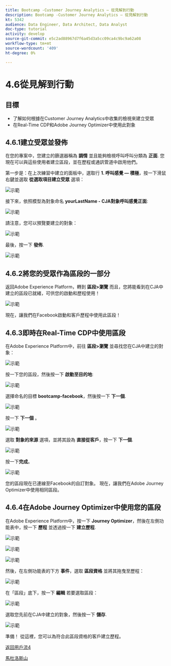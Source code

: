 ```yaml
---
title: Bootcamp -Customer Journey Analytics — 從見解到行動
description: Bootcamp -Customer Journey Analytics — 從見解到行動
kt: 5342
audience: Data Engineer, Data Architect, Data Analyst
doc-type: tutorial
activity: develop
source-git-commit: e5c2ad88967d7f6a45d3a5cc09ca4c9bc9a62a08
workflow-type: tm+mt
source-wordcount: '409'
ht-degree: 0%

---
```


# 4.6從見解到行動

## 目標

- 了解如何根據在Customer Journey Analytics中收集的檢視來建立受眾
- 在Real-Time CDP和Adobe Journey Optimizer中使用此對象

## 4.6.1建立受眾並發佈

在您的專案中，您建立的篩選器稱為 **調情** 並且能夠檢視呼叫呼叫分類為 **正面**. 您現在可以與這些使用者建立區段，並在歷程或通訊管道中啟用他們。

第一步是：在上次練習中建立的面板中，選取行 **1. 呼叫感覺 — 積極**，按一下滑鼠右鍵並選取 **從選取項目建立受眾** 選項：

![示範](./images/aud1.png)

接下來，依照模型為對象命名 **yourLastName - CJA對象呼叫感覺正面**:

![示範](./images/aud2.png)

請注意，您可以預覽要建立的對象：

![示範](./images/aud3.png)

最後，按一下 **發佈**.

![示範](./images/aud4.png)

## 4.6.2將您的受眾作為區段的一部分

返回Adobe Experience Platform，轉到 **區段>瀏覽** 而且，您將能看到在CJA中建立的區段已就緒，可供您的啟動和歷程使用！

![示範](./images/aud5.png)

現在，讓我們在Facebook啟動和客戶歷程中使用此區段！

## 4.6.3即時在Real-Time CDP中使用區段

在Adobe Experience Platform中，前往 **區段>瀏覽** 並尋找您在CJA中建立的對象：

![示範](./images/aud6.png)

按一下您的區段，然後按一下 **啟動至目的地**:

![示範](./images/aud7.png)

選擇命名的目標 **bootcamp-facebook**，然後按一下 **下一個**.

![示範](./images/aud8.png)

按一下 **下一個** 。

![示範](./images/aud9.png)

選取 **對象的來源** 選項，並將其設為 **直接從客戶**，按一下 **下一個**.

![示範](./images/aud10.png)

按一下&#x200B;**完成**。

![示範](./images/aud11.png)

您的區段現在已連線至Facebook的自訂對象。 現在，讓我們在Adobe Journey Optimizer中使用相同區段。

## 4.6.4在Adobe Journey Optimizer中使用您的區段

在Adobe Experience Platform中，按一下 **Journey Optimizer**，然後在左側功能表中，按一下 **歷程** 並透過按一下 **建立歷程**.

![示範](./images/aud20.png)

![示範](./images/aud21.png)

![示範](./images/aud22.png)

然後，在左側功能表的下方 **事件**，選取 **區段資格** 並將其拖曳至歷程：

![示範](./images/aud23.png)

在「區段」底下，按一下 **編輯** 若要選取區段：

![示範](./images/aud24.png)

選取您先前在CJA中建立的對象，然後按一下  **儲存**.

![示範](./images/aud25.png)

準備！ 從這裡，您可以為符合此區段資格的客戶建立歷程。

[返回用戶流4](./uc4.md)

[馬杜洛斯山](./../../overview.md)
